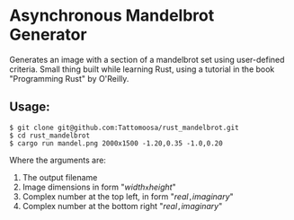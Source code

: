 # Asynchronous Mandelbrot Generator

Generates an image with a section of a mandelbrot set using user-defined criteria.
Small thing built while learning Rust, using a tutorial in the book "Programming Rust" by O'Reilly.

## Usage:

```
$ git clone git@github.com:Tattomoosa/rust_mandelbrot.git
$ cd rust_mandelbrot
$ cargo run mandel.png 2000x1500 -1.20,0.35 -1.0,0.20
```
Where the arguments are:
1. The output filename
2. Image dimensions in form "*width*`x`*height*"
3. Complex number at the top left, in form "*real*`,`*imaginary*"
3. Complex number at the bottom right "*real*`,`*imaginary*"
